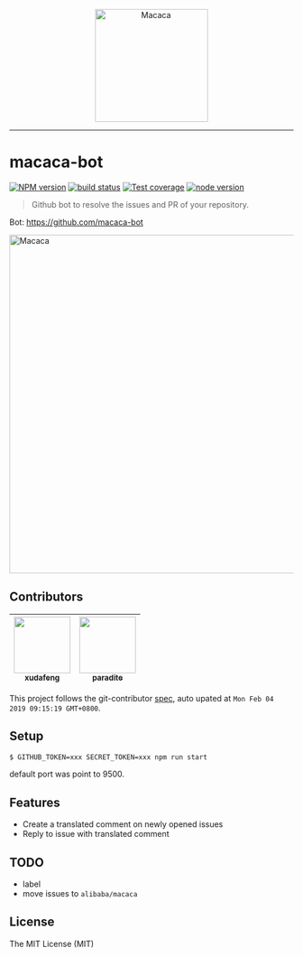 <p align="center">
  <a href="//macacajs.github.io">
    <img
      alt="Macaca"
      src="https://macacajs.github.io/macaca-logo/svg/monkey.svg"
      width="200"
    />
  </a>
</p>

---

# macaca-bot

[![NPM version][npm-image]][npm-url]
[![build status][travis-image]][travis-url]
[![Test coverage][coveralls-image]][coveralls-url]
[![node version][node-image]][node-url]

[npm-image]: https://img.shields.io/npm/v/macaca-bot.svg?style=flat-square
[npm-url]: https://npmjs.org/package/macaca-bot
[travis-image]: https://img.shields.io/travis/macacajs/macaca-bot.svg?style=flat-square
[travis-url]: https://travis-ci.org/macacajs/macaca-bot
[coveralls-image]: https://img.shields.io/coveralls/macacajs/macaca-bot.svg?style=flat-square
[coveralls-url]: https://coveralls.io/r/macacajs/macaca-bot?branch=master
[node-image]: https://img.shields.io/badge/node.js-%3E=_8-green.svg?style=flat-square
[node-url]: http://nodejs.org/download/

> Github bot to resolve the issues and PR of your repository.

Bot: https://github.com/macaca-bot

<p align="left">
  <a href="//github.com/alibaba/macaca/issues/816#issuecomment-389824633">
    <img
      alt="Macaca"
      src="https://wx3.sinaimg.cn/large/6d308bd9gy1frgfhv7inuj219o0gitgm.jpg"
      width="600"
    />
  </a>
</p>

<!-- GITCONTRIBUTOR_START -->

## Contributors

|[<img src="https://avatars1.githubusercontent.com/u/1011681?v=4" width="100px;"/><br/><sub><b>xudafeng</b></sub>](https://github.com/xudafeng)<br/>|[<img src="https://avatars3.githubusercontent.com/u/1209810?v=4" width="100px;"/><br/><sub><b>paradite</b></sub>](https://github.com/paradite)<br/>
| :---: | :---: |


This project follows the git-contributor [spec](https://github.com/xudafeng/git-contributor), auto upated at `Mon Feb 04 2019 09:15:19 GMT+0800`.

<!-- GITCONTRIBUTOR_END -->

## Setup

```bash
$ GITHUB_TOKEN=xxx SECRET_TOKEN=xxx npm run start
```

default port was point to 9500.

## Features

- Create a translated comment on newly opened issues
- Reply to issue with translated comment

## TODO

- label
- move issues to `alibaba/macaca`

## License

The MIT License (MIT)
